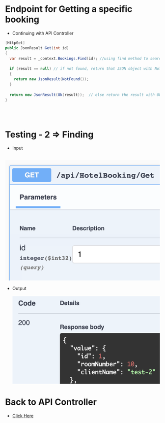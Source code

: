 # Endpoint for Getting a specific booking
- Continuing with API Controller
```C#
[HttpGet]
public JsonResult Get(int id)
{
  var result = _context.Bookings.Find(id); //using find method to search for the booking 

  if (result == null) // if not found, return that JSON object with NotFound
  {
    return new JsonResult(NotFound());
  }

  return new JsonResult(Ok(result));  // else return the result with Ok Status
}
```
</br></br>

# Testing - 2 => Finding 
  - Input
</br></br>

  ![Second Run - Finding - Input](./Screenshots/2.1%20Get%20-%20Input.png "Second Run - Finding - Input")
  - Output
</br></br>
  ![Second Run - Finding - Output](./Screenshots/2.2%20Get%20-%20Output.png "Second Run - Finding - Output")

# Back to API Controller
- [Click Here](./5%20Controllers.md)
